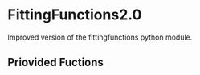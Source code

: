 # FittingFunctions2.0
Improved version of the fittingfunctions python module.

## Priovided Fuctions
